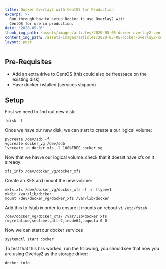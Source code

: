```yaml
---
title: Docker Overlay2 with CentOS for Production
excerpt: >-
  Run through how to setup Docker to use Overlay2 with
  CentOS for use in production.
date: '2020-05-05'
thumb_img_path: /assets/images/articles/2020-05-05-docker-overlay2-centos-production.png
content_img_path: /assets/images/articles/2020-05-05-docker-overlay2-centos-production.png
layout: post
---
```


## Pre-Requisites

- Add an extra drive to CentOS (this could also be freespace on the existing disk)
- Have docker installed (services stopped)

## Setup

First we need to find out new disk:
```
fdisk -l
```

Once we have our new disk, we can start to create a our logical volume:
```
pvcreate /dev/sdb -f
vgcreate docker_vg /dev/sdb
lvcreate -n docker_xfs -l 100%FREE docker_vg
```

Now that we havve our logical volume, check that it doesnt have xfs on it already:
```
xfs_info /dev/docker_vg/docker_xfs
```

Create an XFS and mount the new volume:
```
mkfs.xfs /dev/docker_vg/docker_xfs -f -n ftype=1
mkdir /var/lib/docker
mount /dev/docker_vg/docker_xfs /var/lib/docker
```

Add this to fstab in order to ensure it mounts on reboot `vi /etc/fstab`

```
/dev/docker_vg/docker_xfs/ /var/lib/docker xfs rw,relatime,seclabel,attr2,inode64,noquota 0 0
```

Now we can start our docker services

```
systemctl start docker
```

To test that this has worked, run the following, you should see that now you are using Overlay2 as the storage driver:
```
docker info
```
